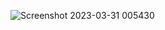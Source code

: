 ![Screenshot 2023-03-31 005430](https://user-images.githubusercontent.com/126992042/228987314-9eb9d764-3b52-499c-ae46-f8b1b133bc8d.png)
